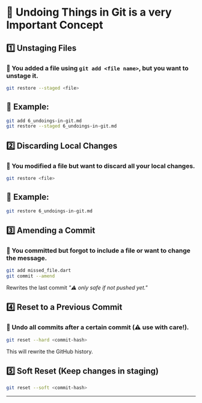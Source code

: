 # 🔄 Undoing Things in Git is a very Important Concept

## 1️⃣ Unstaging Files

### 🧠 You added a file using `git add <file name>`, but you want to unstage it.

```bash
git restore --staged <file>
```

## 🧪 Example:
```bash
git add 6_undoings-in-git.md
git restore --staged 6_undoings-in-git.md
```
## 2️⃣ Discarding Local Changes
### 🧠 You modified a file but want to discard all your local changes.

```bash
git restore <file>
```

## 🧪 Example:
```bash
git restore 6_undoings-in-git.md
```

## 3️⃣ Amending a Commit
### 🧠 You committed but forgot to include a file or want to change the message.
```bash
git add missed_file.dart
git commit --amend
```
Rewrites the last commit *"⚠️ only safe if not pushed yet."*

## 4️⃣ Reset to a Previous Commit
### 🧠 Undo all commits after a certain commit (⚠️ use with care!).

```bash
git reset --hard <commit-hash>
```
This will rewrite the GitHub history.

## 5️⃣ Soft Reset (Keep changes in staging)

```bash
git reset --soft <commit-hash>
```
---
